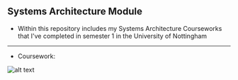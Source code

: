 **Systems Architecture Module**
---
- Within this repository includes my Systems Architecture Courseworks that I've completed in semester 1 in the University of Nottingham

---
- Coursework: 

![alt text]([https://upload.wikimedia.org/wikipedia/commons/thumb/6/68/Computer_system_bus.svg/1200px-Computer_system_bus.svg.png](https://www.gatevidyalay.com/wp-content/uploads/2022/02/Data-Bus-Address-Bus-Control-Bus.png))
